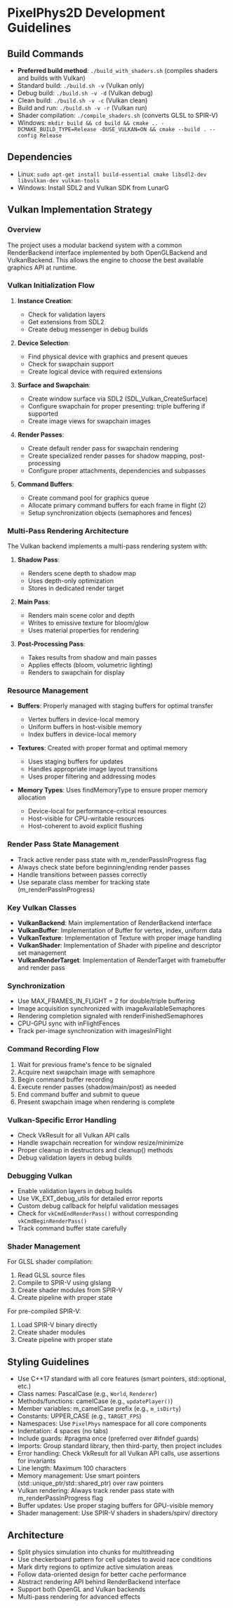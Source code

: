 # PixelPhys2D Development Guidelines

## Build Commands
- **Preferred build method**: `./build_with_shaders.sh` (compiles shaders and builds with Vulkan)
- Standard build: `./build.sh -v` (Vulkan only)
- Debug build: `./build.sh -v -d` (Vulkan debug)
- Clean build: `./build.sh -v -c` (Vulkan clean)
- Build and run: `./build.sh -v -r` (Vulkan run)
- Shader compilation: `./compile_shaders.sh` (converts GLSL to SPIR-V)
- Windows: `mkdir build && cd build && cmake .. -DCMAKE_BUILD_TYPE=Release -DUSE_VULKAN=ON && cmake --build . --config Release`

## Dependencies
- Linux: `sudo apt-get install build-essential cmake libsdl2-dev libvulkan-dev vulkan-tools`
- Windows: Install SDL2 and Vulkan SDK from LunarG

## Vulkan Implementation Strategy

### Overview
The project uses a modular backend system with a common RenderBackend interface implemented by both OpenGLBackend and VulkanBackend. This allows the engine to choose the best available graphics API at runtime.

### Vulkan Initialization Flow
1. **Instance Creation**: 
   - Check for validation layers
   - Get extensions from SDL2
   - Create debug messenger in debug builds

2. **Device Selection**:
   - Find physical device with graphics and present queues
   - Check for swapchain support
   - Create logical device with required extensions

3. **Surface and Swapchain**:
   - Create window surface via SDL2 (SDL_Vulkan_CreateSurface)
   - Configure swapchain for proper presenting: triple buffering if supported
   - Create image views for swapchain images

4. **Render Passes**:
   - Create default render pass for swapchain rendering
   - Create specialized render passes for shadow mapping, post-processing
   - Configure proper attachments, dependencies and subpasses

5. **Command Buffers**:
   - Create command pool for graphics queue
   - Allocate primary command buffers for each frame in flight (2)
   - Setup synchronization objects (semaphores and fences)

### Multi-Pass Rendering Architecture
The Vulkan backend implements a multi-pass rendering system with:

1. **Shadow Pass**: 
   - Renders scene depth to shadow map
   - Uses depth-only optimization
   - Stores in dedicated render target

2. **Main Pass**:
   - Renders main scene color and depth
   - Writes to emissive texture for bloom/glow
   - Uses material properties for rendering

3. **Post-Processing Pass**:
   - Takes results from shadow and main passes
   - Applies effects (bloom, volumetric lighting)
   - Renders to swapchain for display

### Resource Management
- **Buffers**: Properly managed with staging buffers for optimal transfer 
  - Vertex buffers in device-local memory
  - Uniform buffers in host-visible memory
  - Index buffers in device-local memory
  
- **Textures**: Created with proper format and optimal memory
  - Uses staging buffers for updates
  - Handles appropriate image layout transitions
  - Uses proper filtering and addressing modes

- **Memory Types**: Uses findMemoryType to ensure proper memory allocation
  - Device-local for performance-critical resources
  - Host-visible for CPU-writable resources
  - Host-coherent to avoid explicit flushing

### Render Pass State Management
- Track active render pass state with m_renderPassInProgress flag
- Always check state before beginning/ending render passes
- Handle transitions between passes correctly
- Use separate class member for tracking state (m_renderPassInProgress)

### Key Vulkan Classes
- **VulkanBackend**: Main implementation of RenderBackend interface
- **VulkanBuffer**: Implementation of Buffer for vertex, index, uniform data
- **VulkanTexture**: Implementation of Texture with proper image handling
- **VulkanShader**: Implementation of Shader with pipeline and descriptor set management
- **VulkanRenderTarget**: Implementation of RenderTarget with framebuffer and render pass

### Synchronization
- Use MAX_FRAMES_IN_FLIGHT = 2 for double/triple buffering
- Image acquisition synchronized with imageAvailableSemaphores
- Rendering completion signaled with renderFinishedSemaphores
- CPU-GPU sync with inFlightFences
- Track per-image synchronization with imagesInFlight

### Command Recording Flow
1. Wait for previous frame's fence to be signaled
2. Acquire next swapchain image with semaphore
3. Begin command buffer recording
4. Execute render passes (shadow/main/post) as needed
5. End command buffer and submit to queue
6. Present swapchain image when rendering is complete

### Vulkan-Specific Error Handling
- Check VkResult for all Vulkan API calls
- Handle swapchain recreation for window resize/minimize
- Proper cleanup in destructors and cleanup() methods
- Debug validation layers in debug builds

### Debugging Vulkan
- Enable validation layers in debug builds
- Use VK_EXT_debug_utils for detailed error reports
- Custom debug callback for helpful validation messages
- Check for `vkCmdEndRenderPass()` without corresponding `vkCmdBeginRenderPass()`
- Track command buffer state carefully

### Shader Management
For GLSL shader compilation:
1. Read GLSL source files
2. Compile to SPIR-V using glslang
3. Create shader modules from SPIR-V
4. Create pipeline with proper state

For pre-compiled SPIR-V:
1. Load SPIR-V binary directly
2. Create shader modules
3. Create pipeline with proper state

## Styling Guidelines
- Use C++17 standard with all core features (smart pointers, std::optional, etc.)
- Class names: PascalCase (e.g., `World`, `Renderer`)
- Methods/functions: camelCase (e.g., `updatePlayer()`)
- Member variables: m_camelCase prefix (e.g., `m_isDirty`)
- Constants: UPPER_CASE (e.g., `TARGET_FPS`)
- Namespaces: Use `PixelPhys` namespace for all core components
- Indentation: 4 spaces (no tabs)
- Include guards: #pragma once (preferred over #ifndef guards)
- Imports: Group standard library, then third-party, then project includes
- Error handling: Check VkResult for all Vulkan API calls, use assertions for invariants
- Line length: Maximum 100 characters
- Memory management: Use smart pointers (std::unique_ptr/std::shared_ptr) over raw pointers
- Vulkan rendering: Always track render pass state with m_renderPassInProgress flag
- Buffer updates: Use proper staging buffers for GPU-visible memory
- Shader management: Use SPIR-V shaders in shaders/spirv/ directory

## Architecture
- Split physics simulation into chunks for multithreading
- Use checkerboard pattern for cell updates to avoid race conditions
- Mark dirty regions to optimize active simulation areas
- Follow data-oriented design for better cache performance
- Abstract rendering API behind RenderBackend interface
- Support both OpenGL and Vulkan backends
- Multi-pass rendering for advanced effects